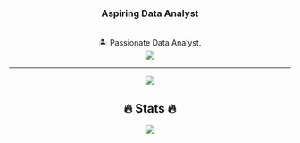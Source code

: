 <h3 align = "center">Aspiring Data Analyst</h3>

<br/>

<div align = "center">
  🏝️ Passionate Data Analyst.
</div>

<div align = "center">
<a href="https://mail.google.com/mail/?view=cm&fs=1&to=subbutup2612@gmail.com" target="_blank">
  <img src="https://img.shields.io/badge/Gmail-D14836?style=for-the-badge&logo=gmail&logoColor=white" />
</a>
</div>

<hr/>

<div align="center">
  <a href="https://skillicons.dev">
    <img src="https://skillicons.dev/icons?i=py,mongodb,mysql,git,github,powerbi" />
  </a>
</div>

<div align = "center">
  <h2 align = "center">🔥 Stats 🔥</h2>
  <img src = "https://streak-stats.demolab.com/?user=SankarSubbu"/>
</div>
